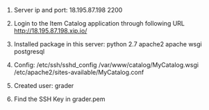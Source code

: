 1. Server ip and port:
   18.195.87.198  2200

2. Login to the Item Catalog application through following URL
   http://18.195.87.198.xip.io/

3. Installed package in this server:
   python 2.7
   apache2
   apache wsgi
   postgresql

4. Config:
   /etc/ssh/sshd_config
   /var/www/catalog/MyCatalog.wsgi
   /etc/apache2/sites-available/MyCatalog.conf
   
5. Created user:
   grader
   
6. Find the SSH Key in grader.pem
